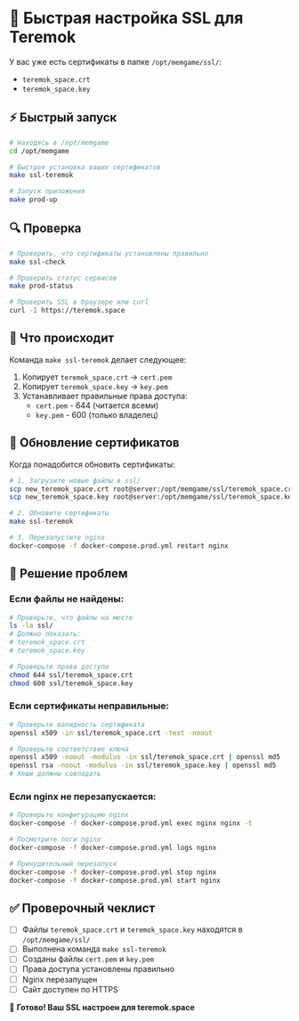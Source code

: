 # 🔐 Быстрая настройка SSL для Teremok

У вас уже есть сертификаты в папке `/opt/memgame/ssl/`:
- `teremok_space.crt`
- `teremok_space.key`

## ⚡ Быстрый запуск

```bash
# Находясь в /opt/memgame
cd /opt/memgame

# Быстрая установка ваших сертификатов
make ssl-teremok

# Запуск приложения
make prod-up
```

## 🔍 Проверка

```bash
# Проверить, что сертификаты установлены правильно
make ssl-check

# Проверить статус сервисов
make prod-status

# Проверить SSL в браузере или curl
curl -I https://teremok.space
```

## 📁 Что происходит

Команда `make ssl-teremok` делает следующее:

1. Копирует `teremok_space.crt` → `cert.pem`
2. Копирует `teremok_space.key` → `key.pem`
3. Устанавливает правильные права доступа:
   - `cert.pem` - 644 (читается всеми)
   - `key.pem` - 600 (только владелец)

## 🔄 Обновление сертификатов

Когда понадобится обновить сертификаты:

```bash
# 1. Загрузите новые файлы в ssl/
scp new_teremok_space.crt root@server:/opt/memgame/ssl/teremok_space.crt
scp new_teremok_space.key root@server:/opt/memgame/ssl/teremok_space.key

# 2. Обновите сертификаты
make ssl-teremok

# 3. Перезапустите nginx
docker-compose -f docker-compose.prod.yml restart nginx
```

## 🚨 Решение проблем

### Если файлы не найдены:
```bash
# Проверьте, что файлы на месте
ls -la ssl/
# Должно показать:
# teremok_space.crt
# teremok_space.key

# Проверьте права доступа
chmod 644 ssl/teremok_space.crt
chmod 600 ssl/teremok_space.key
```

### Если сертификаты неправильные:
```bash
# Проверьте валидность сертификата
openssl x509 -in ssl/teremok_space.crt -text -noout

# Проверьте соответствие ключа
openssl x509 -noout -modulus -in ssl/teremok_space.crt | openssl md5
openssl rsa -noout -modulus -in ssl/teremok_space.key | openssl md5
# Хеши должны совпадать
```

### Если nginx не перезапускается:
```bash
# Проверьте конфигурацию nginx
docker-compose -f docker-compose.prod.yml exec nginx nginx -t

# Посмотрите логи nginx
docker-compose -f docker-compose.prod.yml logs nginx

# Принудительный перезапуск
docker-compose -f docker-compose.prod.yml stop nginx
docker-compose -f docker-compose.prod.yml start nginx
```

## ✅ Проверочный чеклист

- [ ] Файлы `teremok_space.crt` и `teremok_space.key` находятся в `/opt/memgame/ssl/`
- [ ] Выполнена команда `make ssl-teremok`
- [ ] Созданы файлы `cert.pem` и `key.pem`
- [ ] Права доступа установлены правильно
- [ ] Nginx перезапущен
- [ ] Сайт доступен по HTTPS

🎉 **Готово! Ваш SSL настроен для teremok.space** 